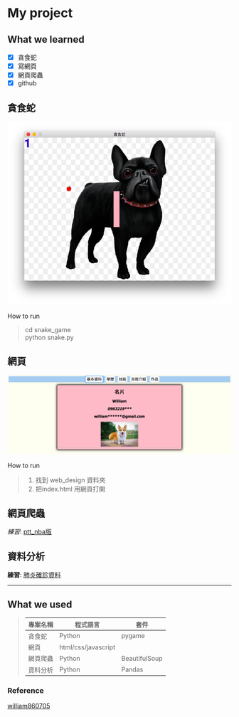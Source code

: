# My project

## What we learned
- [x] 貪食蛇
- [x] 寫網頁
- [x] 網頁爬蟲
- [x] github

## 貪食蛇
![snake](pic/snake.png)

How to run  
> cd snake_game  
> python snake.py  

## 網頁
![web](pic/webpage.png)

How to run  
> 1. 找到 web_design 資料夾  
> 2. 把index.html 用網頁打開  

## 網頁爬蟲
*練習*: [ptt_nba版](web_spider/nba.csv)

## 資料分析
**練習**: [肺炎確診資料](pandas/covid19.csv)

---

## What we used
>|專案名稱|程式語言|套件|
>|---|---|---|
>|貪食蛇|Python|pygame|
>|網頁|html/css/javascript||
>|網頁爬蟲|Python|BeautifulSoup|
>|資料分析|Python|Pandas|

### Reference
[william860705](https://github.com/william860705/github-tutorial)
<!-- 這是一行註解-->